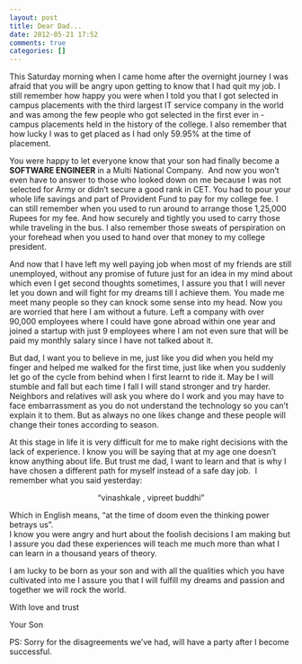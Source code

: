 ```yaml
---
layout: post
title: Dear Dad...
date: 2012-05-21 17:52
comments: true
categories: []
---
```

This Saturday morning when I came home after the overnight journey I was afraid that you will be angry upon getting to know that I had quit my job. I still remember how happy you were when I told you that I got selected in campus placements with the third largest IT service company in the world and was among the few people who got selected in the first ever in - campus placements held in the history of the college. I also remember that how lucky I was to get placed as I had only 59.95% at the time of placement.

You were happy to let everyone know that your son had finally become a <strong>SOFTWARE ENGINEER</strong> in a Multi National Company.  And now you won’t even have to answer to those who looked down on me because I was not selected for Army or didn’t secure a good rank in CET. You had to pour your whole life savings and part of Provident Fund to pay for my college fee. I can still remember when you used to run around to arrange those 1,25,000 Rupees for my fee. And how securely and tightly you used to carry those while traveling in the bus. I also remember those sweats of perspiration on your forehead when you used to hand over that money to my college president.

And now that I have left my well paying job when most of my friends are still unemployed, without any promise of future just for an idea in my mind about which even I get second thoughts sometimes, I assure you that I will never let you down and will fight for my dreams till I achieve them. You made me meet many people so they can knock some sense into my head. Now you are worried that here I am without a future. Left a company with over 90,000 employees where I could have gone abroad within one year and joined a startup with just 9 employees where I am not even sure that will be paid my monthly salary since I have not talked about it.

But dad, I want you to believe in me, just like you did when you held my finger and helped me walked for the first time, just like when you suddenly let go of the cycle from behind when I first learnt to ride it. May be I will stumble and fall but each time I fall I will stand stronger and try harder. Neighbors and relatives will ask you where do I work and you may have to face embarrassment as you do not understand the technology so you can’t explain it to them. But as always no one likes change and these people will change their tones according to season.

At this stage in life it is very difficult for me to make right decisions with the lack of experience. I know you will be saying that at my age one doesn’t know anything about life. But trust me dad, I want to learn and that is why I have chosen a different path for myself instead of a safe day job.  I remember what you said yesterday:
<div class='highlight'><p align="center">“vinashkale , vipreet buddhi”</p>
Which in English means, “at the time of doom even the thinking power betrays us”.</div> 
I know you were angry and hurt about the foolish decisions I am making but I assure you dad these experiences will teach me much more than what I can learn in a thousand years of theory.

I am lucky to be born as your son and with all the qualities which you have cultivated into me I assure you that I will fulfill my dreams and passion and together we will rock the world.

With love and trust

Your Son

PS: Sorry for the disagreements we’ve had, will have a party after I become successful.
